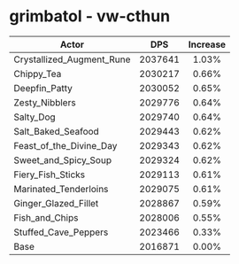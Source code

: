 # grimbatol - vw-cthun
| Actor | DPS | Increase |
|---|:---:|:---:|
|Crystallized_Augment_Rune|2037641|1.03%|
|Chippy_Tea|2030217|0.66%|
|Deepfin_Patty|2030052|0.65%|
|Zesty_Nibblers|2029776|0.64%|
|Salty_Dog|2029740|0.64%|
|Salt_Baked_Seafood|2029443|0.62%|
|Feast_of_the_Divine_Day|2029343|0.62%|
|Sweet_and_Spicy_Soup|2029324|0.62%|
|Fiery_Fish_Sticks|2029113|0.61%|
|Marinated_Tenderloins|2029075|0.61%|
|Ginger_Glazed_Fillet|2028867|0.59%|
|Fish_and_Chips|2028006|0.55%|
|Stuffed_Cave_Peppers|2023466|0.33%|
|Base|2016871|0.00%|
